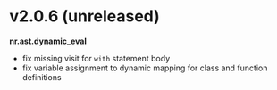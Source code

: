 # v2.0.6 (unreleased)

__nr.ast.dynamic_eval__

* fix missing visit for `with` statement body
* fix variable assignment to dynamic mapping for class and function definitions
